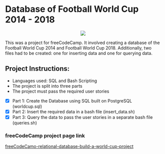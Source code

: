 # Database of Football World Cup 2014 - 2018

<p align="center">
 <img src="https://www.marketplace.org/wp-content/uploads/2018/07/GettyImages-453347919.jpg?fit=1800%2C1000" padding="8px"/> 
</p>

This was a project for freeCodeCamp. It involved creating a database of the Football World Cup 2014 and Football World Cup 2018.
Additionally, two files had to be created: one for inserting data and one for querying data.

## Project Instructions:

* Languages used: SQL and Bash Scripting
* The project is split into three parts
* The project must pass the required user stories

- [x] Part 1: Create the Database using SQL built on PostgreSQL (worldcup.sql)
- [x] Part 2: Insert the required data in a bash file (insert_data.sh)
- [x] Part 3: Query the data to pass the user stories in a separate bash file (queries.sh)

### freeCodeCamp project page link

[freeCodeCamo-relational-database-build-a-world-cup-project](https://www.freecodecamp.org/learn/relational-database/build-a-world-cup-database-project/build-a-world-cup-database)
